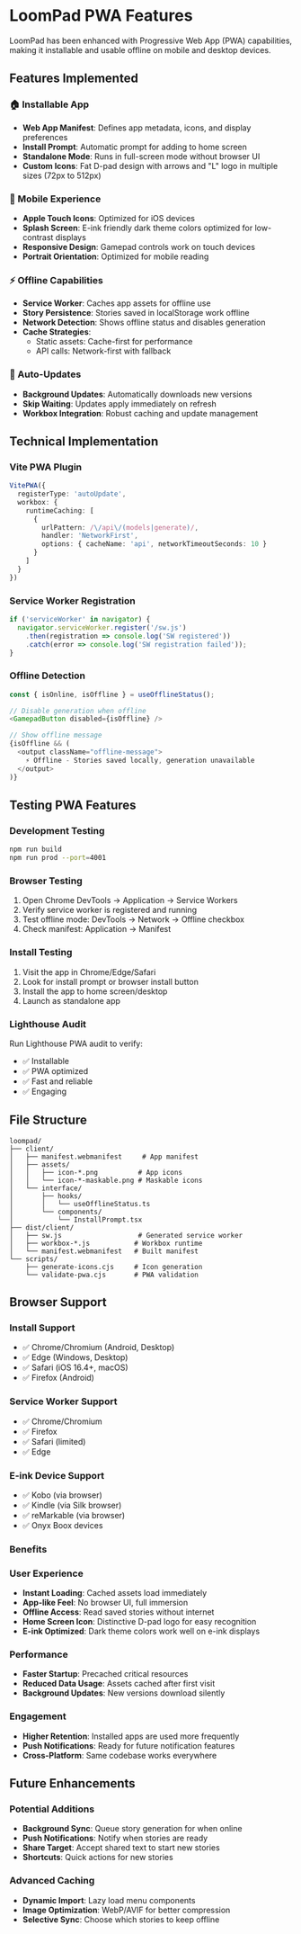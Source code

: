 # LoomPad PWA Features

LoomPad has been enhanced with Progressive Web App (PWA) capabilities, making it installable and usable offline on mobile and desktop devices.

## Features Implemented

### 🏠 Installable App
- **Web App Manifest**: Defines app metadata, icons, and display preferences
- **Install Prompt**: Automatic prompt for adding to home screen
- **Standalone Mode**: Runs in full-screen mode without browser UI
- **Custom Icons**: Fat D-pad design with arrows and "L" logo in multiple sizes (72px to 512px)

### 📱 Mobile Experience
- **Apple Touch Icons**: Optimized for iOS devices
- **Splash Screen**: E-ink friendly dark theme colors optimized for low-contrast displays
- **Responsive Design**: Gamepad controls work on touch devices
- **Portrait Orientation**: Optimized for mobile reading

### ⚡ Offline Capabilities
- **Service Worker**: Caches app assets for offline use
- **Story Persistence**: Stories saved in localStorage work offline
- **Network Detection**: Shows offline status and disables generation
- **Cache Strategies**: 
  - Static assets: Cache-first for performance
  - API calls: Network-first with fallback

### 🔄 Auto-Updates
- **Background Updates**: Automatically downloads new versions
- **Skip Waiting**: Updates apply immediately on refresh
- **Workbox Integration**: Robust caching and update management

## Technical Implementation

### Vite PWA Plugin
```typescript
VitePWA({
  registerType: 'autoUpdate',
  workbox: {
    runtimeCaching: [
      {
        urlPattern: /\/api\/(models|generate)/,
        handler: 'NetworkFirst',
        options: { cacheName: 'api', networkTimeoutSeconds: 10 }
      }
    ]
  }
})
```

### Service Worker Registration
```typescript
if ('serviceWorker' in navigator) {
  navigator.serviceWorker.register('/sw.js')
    .then(registration => console.log('SW registered'))
    .catch(error => console.log('SW registration failed'));
}
```

### Offline Detection
```typescript
const { isOnline, isOffline } = useOfflineStatus();

// Disable generation when offline
<GamepadButton disabled={isOffline} />

// Show offline message
{isOffline && (
  <output className="offline-message">
    ⚡ Offline - Stories saved locally, generation unavailable
  </output>
)}
```

## Testing PWA Features

### Development Testing
```bash
npm run build
npm run prod --port=4001
```

### Browser Testing
1. Open Chrome DevTools → Application → Service Workers
2. Verify service worker is registered and running
3. Test offline mode: DevTools → Network → Offline checkbox
4. Check manifest: Application → Manifest

### Install Testing
1. Visit the app in Chrome/Edge/Safari
2. Look for install prompt or browser install button
3. Install the app to home screen/desktop
4. Launch as standalone app

### Lighthouse Audit
Run Lighthouse PWA audit to verify:
- ✅ Installable
- ✅ PWA optimized
- ✅ Fast and reliable
- ✅ Engaging

## File Structure

```
loompad/
├── client/
│   ├── manifest.webmanifest     # App manifest
│   ├── assets/
│   │   ├── icon-*.png          # App icons
│   │   └── icon-*-maskable.png # Maskable icons
│   └── interface/
│       ├── hooks/
│       │   └── useOfflineStatus.ts
│       └── components/
│           └── InstallPrompt.tsx
├── dist/client/
│   ├── sw.js                   # Generated service worker
│   ├── workbox-*.js           # Workbox runtime
│   └── manifest.webmanifest   # Built manifest
└── scripts/
    ├── generate-icons.cjs     # Icon generation
    └── validate-pwa.cjs       # PWA validation
```

## Browser Support

### Install Support
- ✅ Chrome/Chromium (Android, Desktop)
- ✅ Edge (Windows, Desktop) 
- ✅ Safari (iOS 16.4+, macOS)
- ✅ Firefox (Android)

### Service Worker Support
- ✅ Chrome/Chromium
- ✅ Firefox
- ✅ Safari (limited)
- ✅ Edge

### E-ink Device Support
- ✅ Kobo (via browser)
- ✅ Kindle (via Silk browser)
- ✅ reMarkable (via browser)
- ✅ Onyx Boox devices

### Benefits

### User Experience
- **Instant Loading**: Cached assets load immediately
- **App-like Feel**: No browser UI, full immersion
- **Offline Access**: Read saved stories without internet
- **Home Screen Icon**: Distinctive D-pad logo for easy recognition
- **E-ink Optimized**: Dark theme colors work well on e-ink displays

### Performance
- **Faster Startup**: Precached critical resources
- **Reduced Data Usage**: Assets cached after first visit
- **Background Updates**: New versions download silently

### Engagement
- **Higher Retention**: Installed apps are used more frequently
- **Push Notifications**: Ready for future notification features
- **Cross-Platform**: Same codebase works everywhere

## Future Enhancements

### Potential Additions
- **Background Sync**: Queue story generation for when online
- **Push Notifications**: Notify when stories are ready
- **Share Target**: Accept shared text to start new stories
- **Shortcuts**: Quick actions for new stories

### Advanced Caching
- **Dynamic Import**: Lazy load menu components
- **Image Optimization**: WebP/AVIF for better compression
- **Selective Sync**: Choose which stories to keep offline